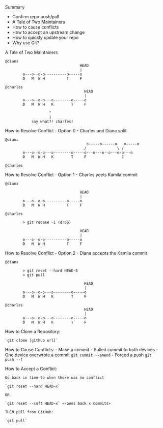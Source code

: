 Summary

- Confirm repo push/pull
- A Tale of Two Maintainers
- How to cause conflicts
- How to accept an upstream change
- How to quickly update your repo
- Why use Git?


A Tale of Two Maintainers

```console
@diana
                                  HEAD
                                  |
        o---o--o-o----------o-----o
        D   M  W H          T     F

@charles
                                    HEAD
                                    |
        o---o--o-o---o--------o-----o
        D   M  W H   K        T     F

                    ^
                    |
            say what?! charles!
```

How to Resolve Conflict - Option 0 - Charles and Diana split 

```console
@diana
                                     o-----o------o   o-----o
                                    /              \ /
        o---o--o-o---o--------o-----o---o---o--o---o-o---o
        D   M  W H   K        T     F                C

@charles
```

How to Resolve Conflict - Option 1 - Charles yeets Kamila commit

```console        
@diana

                                  HEAD
                                  |
        o---o--o-o----------o-----o
        D   M  W H          T     F

@charles

        > git rebase -i (drop)

                                  HEAD
                                  |
        o---o--o-o----------o-----o
        D   M  W H          T     F
```

How to Resolve Conflict - Option 2 - Diana accepts the Kamila commit

```console        
@diana

        > git reset --hard HEAD~3
        > git pull

                                    HEAD
                                    |
        o---o--o-o---o--------o-----o
        D   M  W H   K        T     F

@charles
                                    HEAD
                                    |
        o---o--o-o---o--------o-----o
        D   M  W H   K        T     F
```

How to Clone a Repository:

    `git clone [github url]`

How to Cause Conflicts:
    - Make a commit
    - Pulled commit to both devices
    - One device overwrote a commit `git commit --amend`
    - Forced a push `git push --f`

How to Accept a Conflict:
    
    Go back in time to when there was no conflict

    `git reset --hard HEAD~x` 

    OR

    `git reset --soft HEAD~x` <-Goes back x commits>

    THEN pull from GitHub:

    `git pull`
